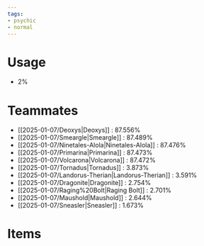 ```yaml
---
tags:
- psychic
- normal
---
```

# Usage
- 2%
# Teammates
- [[2025-01-07/Deoxys|Deoxys]] : 87.556%
- [[2025-01-07/Smeargle|Smeargle]] : 87.489%
- [[2025-01-07/Ninetales-Alola|Ninetales-Alola]] : 87.476%
- [[2025-01-07/Primarina|Primarina]] : 87.473%
- [[2025-01-07/Volcarona|Volcarona]] : 87.472%
- [[2025-01-07/Tornadus|Tornadus]] : 3.873%
- [[2025-01-07/Landorus-Therian|Landorus-Therian]] : 3.591%
- [[2025-01-07/Dragonite|Dragonite]] : 2.754%
- [[2025-01-07/Raging%20Bolt|Raging Bolt]] : 2.701%
- [[2025-01-07/Maushold|Maushold]] : 2.644%
- [[2025-01-07/Sneasler|Sneasler]] : 1.673%
# Items